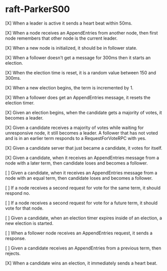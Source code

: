 ﻿# raft-ParkerS00
[X] When a leader is active it sends a heart beat within 50ms.

[X] When a node receives an AppendEntries from another node, then first node remembers that other node is the current leader.

[X] When a new node is initialized, it should be in follower state.

[X] When a follower doesn't get a message for 300ms then it starts an election.

[X] When the election time is reset, it is a random value between 150 and 300ms.

[X] When a new election begins, the term is incremented by 1.

[X] When a follower does get an AppendEntries message, it resets the election timer. 

[X] Given an election begins, when the candidate gets a majority of votes, it becomes a leader. 

[X] Given a candidate receives a majority of votes while waiting for unresponsive node, it still becomes a leader.
A follower that has not voted and is in an earlier term responds to a RequestForVoteRPC with yes. 

[X] Given a candidate server that just became a candidate, it votes for itself.

[X] Given a candidate, when it receives an AppendEntries message from a node with a later term, then candidate loses and becomes a follower.

[ ] Given a candidate, when it receives an AppendEntries message from a node with an equal term, then candidate loses and becomes a follower.

[ ] If a node receives a second request for vote for the same term, it should respond no. 

[ ] If a node receives a second request for vote for a future term, it should vote for that node.

[ ] Given a candidate, when an election timer expires inside of an election, a new election is started.

[ ] When a follower node receives an AppendEntries request, it sends a response.

[ ] Given a candidate receives an AppendEntries from a previous term, then rejects.

[X] When a candidate wins an election, it immediately sends a heart beat.
